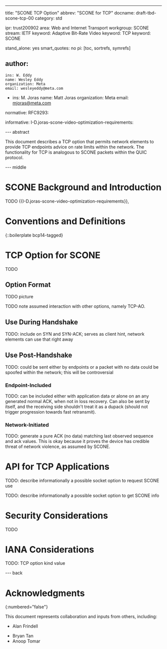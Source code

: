 ---
title: "SCONE TCP Option"
abbrev: "SCONE for TCP"
docname: draft-tbd-scone-tcp-00
category: std

ipr: trust200902
area: Web and Internet Transport
workgroup: SCONE
stream: IETF
keyword: Adaptive Bit-Rate Video
keyword: TCP
keyword: SCONE

stand_alone: yes
smart_quotes: no
pi: [toc, sortrefs, symrefs]

author:
  -
    ins: W. Eddy
    name: Wesley Eddy
    organization: Meta
    email: wesleyeddy@meta.com
  -
    ins: M. Joras
    name: Matt Joras
    organization: Meta
    email: mjoras@meta.com

normative:
  RFC9293:

informative:
  I-D.joras-scone-video-optimization-requirements:

--- abstract

This document describes a TCP option that permits network elements to provide
TCP endpoints advice on rate limits within the network.  The functionality for
TCP is analogous to SCONE packets within the QUIC protocol.

--- middle

# SCONE Background and Introduction

TODO {{I-D.joras-scone-video-optimization-requirements}},

# Conventions and Definitions

{::boilerplate bcp14-tagged}

# TCP Option for SCONE

TODO

## Option Format

TODO picture

TODO note assumed interaction with other options, namely TCP-AO.

## Use During Handshake

TODO: include on SYN and SYN-ACK; serves as client hint, network elements can use that right away

## Use Post-Handshake

TODO: could be sent either by endpoints or a packet with no data could be spoofed within the network; this will be controversial

### Endpoint-Included

TODO: can be included either with application data or alone on an any generated normal ACK, when not in loss recovery.  Can also be sent by itself, and the receiving side shouldn't treat it as a dupack (should not trigger progression towards fast retransmit).

### Network-Initiated

TODO: generate a pure ACK (no data) matching last observed sequence and ack values.  This is okay because it proves the device has credible threat of network violence, as assumed by SCONE.

# API for TCP Applications

TODO: describe informationally a possible socket option to request SCONE use

TODO: describe informationally a possible socket option to get SCONE info

# Security Considerations

TODO

# IANA Considerations

TODO: TCP option kind value

--- back

# Acknowledgments
{:numbered="false"}

This document represents collaboration and inputs from others, including:

- Alan Frindell
* Bryan Tan
* Anoop Tomar
